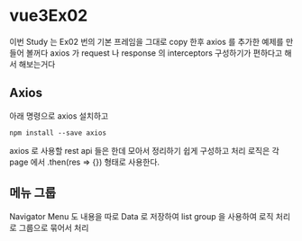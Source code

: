 # vue3Ex02

이번 Study 는 Ex02 번의 기본 프레임을 그대로 copy 한후 axios 를 추가한 예제를 만들어 볼꺼다
axios 가 request 나 response 의 interceptors 구성하기가 편하다고 해서 해보는거다 

## Axios
아래 명령으로 axios 설치하고
```
npm install --save axios
```

axios 로 사용할 rest api 들은 한데 모아서 정리하기 쉽게 구성하고 처리 로직은 각 page 에서 .then(res => {}) 형태로 사용한다.

## 메뉴 그룹

Navigator Menu 도 내용을 따로 Data 로 저장하여 list group 을 사용하여 로직 처리로 그룹으로 묶어서 처리